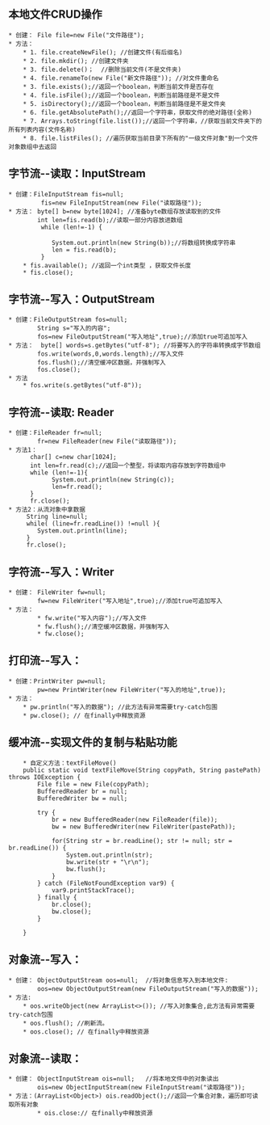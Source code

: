 ## 本地文件CRUD操作
	* 创建： File file=new File("文件路径");
	* 方法：
		* 1. file.createNewFile(); //创建文件(有后缀名)
		* 2. file.mkdir(); //创建文件夹
		* 3. file.delete()；  //删除当前文件(不是文件夹)
		* 4. file.renameTo(new File("新文件路径")); //对文件重命名
		* 3. file.exists();//返回一个boolean，判断当前文件是否存在
		* 4. file.isFile();//返回一个boolean，判断当前路径是不是文件
		* 5. isDirectory();//返回一个boolean，判断当前路径是不是文件夹
		* 6. file.getAbsolutePath();//返回一个字符串，获取文件的绝对路径(全称)
		* 7. Arrays.toString(file.list());//返回一个字符串，//获取当前文件夹下的所有列表内容(文件名称)
		* 8. file.listFiles(); //遍历获取当前目录下所有的"一级文件对象"到一个文件对象数组中去返回
## 字节流--读取：InputStream
	* 创建：FileInputStream fis=null;
			 fis=new FileInputStream(new File("读取路径"));
	* 方法： byte[] b=new byte[1024]; //准备byte数组存放读取到的文件
    	 	int len=fis.read(b);//读取一部分内容放进数组
			 while (len!=-1) {
	             
	            System.out.println(new String(b));//将数组转换成字符串
	            len = fis.read(b);
			 }
		* fis.available(); //返回一个int类型 ，获取文件长度
		* fis.close();
## 字节流--写入：OutputStream
	* 创建：FileOutputStream fos=null;
			String s="写入的内容";
			fos=new FileOutputStream("写入地址",true);//添加true可追加写入
	* 方法：  byte[] words=s.getBytes("utf-8"); //将要写入的字符串转换成字节数组
            fos.write(words,0,words.length);//写入文件
            fos.flush();//清空缓冲区数据，并强制写入
			fos.close();
	* 方法 
		* fos.write(s.getBytes("utf-8"));

## 字符流--读取: Reader
	* 创建：FileReader fr=null;
			fr=new FileReader(new File("读取路径"));
	* 方法1：
		  char[] c=new char[1024];
		  int len=fr.read(c);//返回一个整型，将读取内容存放到字符数组中
		  while (len!=-1){
                System.out.println(new String(c));
				len=fr.read();
		  }	
		  fr.close();
	* 方法2：从流对象中拿数据
		 String line=null;
		 while( (line=fr.readLine()) !=null ){
		 	System.out.println(line);
		 }
		 fr.close();
## 字符流--写入：Writer
	* 创建： FileWriter fw=null;
			fw=new FileWriter("写入地址",true);//添加true可追加写入
	* 方法：
			* fw.write("写入内容");//写入文件
	        * fw.flush();//清空缓冲区数据，并强制写入
	        * fw.close();









## 打印流--写入：
	* 创建：PrintWriter pw=null;
			pw=new PrintWriter(new FileWriter("写入的地址",true));
	* 方法：
		* pw.println("写入的数据"); //此方法有异常需要try-catch包围
		* pw.close(); // 在finally中释放资源

## 缓冲流--实现文件的复制与粘贴功能
		* 自定义方法：textFileMove()
		public static void textFileMove(String copyPath, String pastePath) throws IOException {
	        File file = new File(copyPath);
	        BufferedReader br = null;
	        BufferedWriter bw = null;
	
	        try {
	            br = new BufferedReader(new FileReader(file));
	            bw = new BufferedWriter(new FileWriter(pastePath));
	
	            for(String str = br.readLine(); str != null; str = br.readLine()) {
	                System.out.println(str);
	                bw.write(str + "\r\n");
	                bw.flush();
	            }
	        } catch (FileNotFoundException var9) {
	            var9.printStackTrace();
	        } finally {
	            br.close();
	            bw.close();
	        }

    	}

## 对象流--写入：
	* 创建： ObjectOutputStream oos=null;  //将对象信息写入到本地文件:
			oos=new ObjectOutputStream(new FileOutputStream("写入的数据"));
	* 方法:	
		* oos.writeObject(new ArrayList<>()); //写入对象集合,此方法有异常需要try-catch包围
		* oos.flush(); //刷新流。
		* oos.close(); // 在finally中释放资源

## 对象流--读取：
	* 创建： ObjectInputStream ois=null;   //将本地文件中的对象读出
			ois=new ObjectInputStream(new FileInputStream("读取路径"));
	* 方法：(ArrayList<Object>) ois.readObject();//返回一个集合对象，遍历即可读取所有对象
			* ois.close:// 在finally中释放资源
